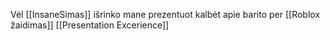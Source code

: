Vėl [[InsaneSimas]] išrinko mane prezentuot kalbėt apie barito per [[Roblox žaidimas]] [[Presentation Excerience]]